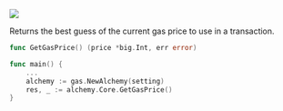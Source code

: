 ![](https://img.shields.io/badge/go-geth-lightblue)

Returns the best guess of the current gas price to use in a transaction.

```go
func GetGasPrice() (price *big.Int, err error)
```

```go
func main() {
	...
	alchemy := gas.NewAlchemy(setting)
	res, _ := alchemy.Core.GetGasPrice()
}
```
